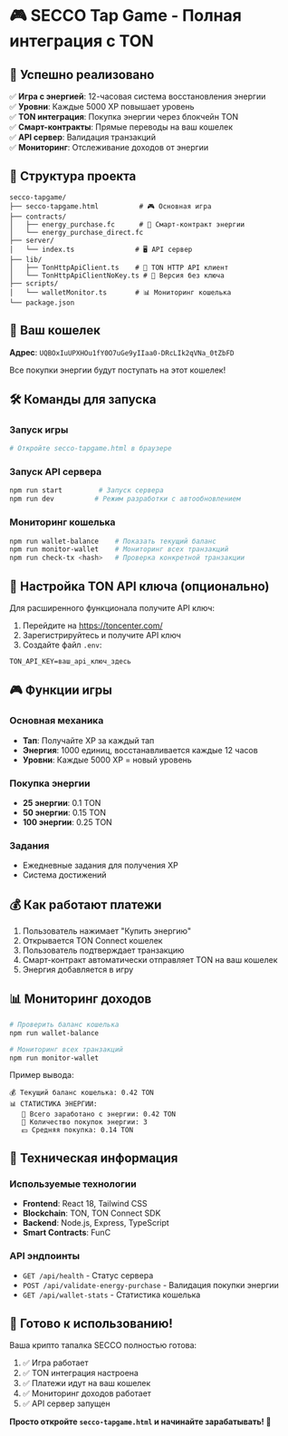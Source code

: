 # 🎮 SECCO Tap Game - Полная интеграция с TON

## 🚀 Успешно реализовано

✅ **Игра с энергией**: 12-часовая система восстановления энергии  
✅ **Уровни**: Каждые 5000 XP повышает уровень  
✅ **TON интеграция**: Покупка энергии через блокчейн TON  
✅ **Смарт-контракты**: Прямые переводы на ваш кошелек  
✅ **API сервер**: Валидация транзакций  
✅ **Мониторинг**: Отслеживание доходов от энергии  

## 📁 Структура проекта

```
secco-tapgame/
├── secco-tapgame.html          # 🎮 Основная игра
├── contracts/
│   ├── energy_purchase.fc      # 💎 Смарт-контракт энергии
│   └── energy_purchase_direct.fc
├── server/
│   └── index.ts               # 🖥️ API сервер
├── lib/
│   ├── TonHttpApiClient.ts    # 🔗 TON HTTP API клиент
│   └── TonHttpApiClientNoKey.ts # 🔗 Версия без ключа
├── scripts/
│   └── walletMonitor.ts       # 📊 Мониторинг кошелька
└── package.json
```

## 🎯 Ваш кошелек

**Адрес**: `UQBOxIuUPXHOu1fY0O7uGe9yIIaa0-DRcLIk2qVNa_0tZbFD`

Все покупки энергии будут поступать на этот кошелек!

## 🛠️ Команды для запуска

### Запуск игры
```bash
# Откройте secco-tapgame.html в браузере
```

### Запуск API сервера
```bash
npm run start         # Запуск сервера
npm run dev          # Режим разработки с автообновлением
```

### Мониторинг кошелька
```bash
npm run wallet-balance    # Показать текущий баланс
npm run monitor-wallet    # Мониторинг всех транзакций
npm run check-tx <hash>   # Проверка конкретной транзакции
```

## 🔑 Настройка TON API ключа (опционально)

Для расширенного функционала получите API ключ:

1. Перейдите на https://toncenter.com/
2. Зарегистрируйтесь и получите API ключ
3. Создайте файл `.env`:
```env
TON_API_KEY=ваш_api_ключ_здесь
```

## 🎮 Функции игры

### Основная механика
- **Тап**: Получайте XP за каждый тап
- **Энергия**: 1000 единиц, восстанавливается каждые 12 часов
- **Уровни**: Каждые 5000 XP = новый уровень

### Покупка энергии
- **25 энергии**: 0.1 TON
- **50 энергии**: 0.15 TON  
- **100 энергии**: 0.25 TON

### Задания
- Ежедневные задания для получения XP
- Система достижений

## 💰 Как работают платежи

1. Пользователь нажимает "Купить энергию"
2. Открывается TON Connect кошелек
3. Пользователь подтверждает транзакцию
4. Смарт-контракт автоматически отправляет TON на ваш кошелек
5. Энергия добавляется в игру

## 📊 Мониторинг доходов

```bash
# Проверить баланс кошелька
npm run wallet-balance

# Мониторинг всех транзакций
npm run monitor-wallet
```

Пример вывода:
```
💰 Текущий баланс кошелька: 0.42 TON
📊 СТАТИСТИКА ЭНЕРГИИ:
   💎 Всего заработано с энергии: 0.42 TON
   🔢 Количество покупок энергии: 3
   💵 Средняя покупка: 0.14 TON
```

## 🔧 Техническая информация

### Используемые технологии
- **Frontend**: React 18, Tailwind CSS
- **Blockchain**: TON, TON Connect SDK
- **Backend**: Node.js, Express, TypeScript
- **Smart Contracts**: FunC

### API эндпоинты
- `GET /api/health` - Статус сервера
- `POST /api/validate-energy-purchase` - Валидация покупки энергии
- `GET /api/wallet-stats` - Статистика кошелька

## 🚀 Готово к использованию!

Ваша крипто тапалка SECCO полностью готова:

1. ✅ Игра работает
2. ✅ TON интеграция настроена  
3. ✅ Платежи идут на ваш кошелек
4. ✅ Мониторинг доходов работает
5. ✅ API сервер запущен

**Просто откройте `secco-tapgame.html` и начинайте зарабатывать! 🎉**
